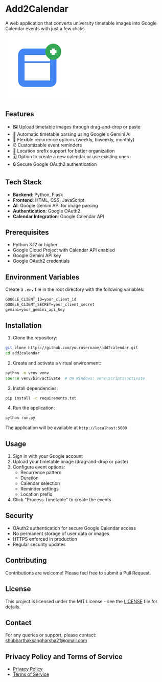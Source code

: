 # Add2Calendar

A web application that converts university timetable images into Google Calendar events with just a few clicks.

![Add2Calendar Logo](app/static/images/logo.png)

## Features

- 🖼️ Upload timetable images through drag-and-drop or paste
- 📅 Automatic timetable parsing using Google's Gemini AI
- 🔄 Flexible recurrence options (weekly, biweekly, monthly)
- ⏰ Customizable event reminders
- 📍 Location prefix support for better organization
- 🗓️ Option to create a new calendar or use existing ones
- 🔒 Secure Google OAuth2 authentication

## Tech Stack

- **Backend**: Python, Flask
- **Frontend**: HTML, CSS, JavaScript
- **AI**: Google Gemini API for image parsing
- **Authentication**: Google OAuth2
- **Calendar Integration**: Google Calendar API

## Prerequisites

- Python 3.12 or higher
- Google Cloud Project with Calendar API enabled
- Google Gemini API key
- Google OAuth2 credentials

## Environment Variables

Create a `.env` file in the root directory with the following variables:

```env
GOOGLE_CLIENT_ID=your_client_id
GOOGLE_CLIENT_SECRET=your_client_secret
gemini=your_gemini_api_key
```

## Installation

1. Clone the repository:
```bash
git clone https://github.com/yourusername/add2calendar.git
cd add2calendar
```

2. Create and activate a virtual environment:
```bash
python -m venv venv
source venv/bin/activate  # On Windows: venv\Scripts\activate
```

3. Install dependencies:
```bash
pip install -r requirements.txt
```

4. Run the application:
```bash
python run.py
```

The application will be available at `http://localhost:5000`

## Usage

1. Sign in with your Google account
2. Upload your timetable image (drag-and-drop or paste)
3. Configure event options:
   - Recurrence pattern
   - Duration
   - Calendar selection
   - Reminder settings
   - Location prefix
4. Click "Process Timetable" to create the events

## Security

- OAuth2 authentication for secure Google Calendar access
- No permanent storage of user data or images
- HTTPS enforced in production
- Regular security updates

## Contributing

Contributions are welcome! Please feel free to submit a Pull Request.

## License

This project is licensed under the MIT License - see the [LICENSE](LICENSE) file for details.

## Contact

For any queries or support, please contact: shubharthaksangharsha21@gmail.com

## Privacy Policy and Terms of Service

- [Privacy Policy](privacy.html)
- [Terms of Service](terms.html) 